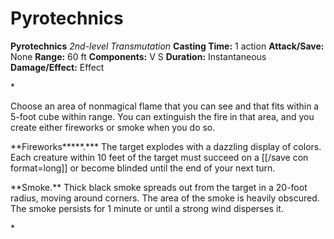 # Pyrotechnics

**Pyrotechnics**
_2nd-level Transmutation_
**Casting Time:** 1 action
**Attack/Save:** None
**Range:** 60 ft
**Components:** V S
**Duration:** Instantaneous
**Damage/Effect:** Effect

*<p class="Core-Styles_Core-Body">Choose an area of nonmagical flame that you can see and that fits within a 5-foot cube within range. You can extinguish the fire in that area, and you create either fireworks or smoke when you do so.</p>
<p class="Core-Styles_Core-Body"><span class="Serif-Character-Style_Inline-Subhead-Serif">**Fireworks*****.*** </span>The target explodes with a dazzling display of colors. Each creature within 10 feet of the target must succeed on a [[/save con format=long]] or become blinded until the end of your next turn.</p>
<p class="Core-Styles_Core-Body"><span class="Serif-Character-Style_Inline-Subhead-Serif">**Smoke.** </span>Thick black smoke spreads out from the target in a 20-foot radius, moving around corners. The area of the smoke is heavily obscured. The smoke persists for 1 minute or until a strong wind disperses it.</p>*